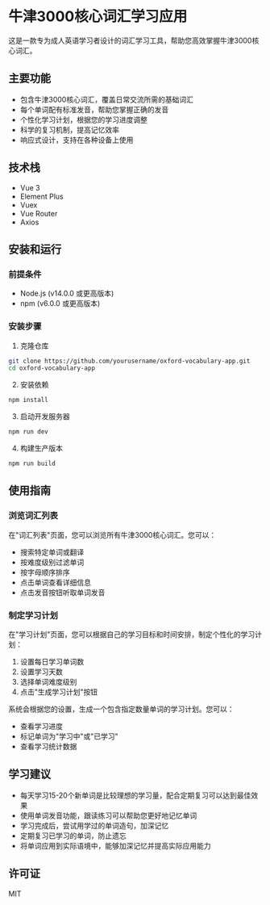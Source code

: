 # 牛津3000核心词汇学习应用

这是一款专为成人英语学习者设计的词汇学习工具，帮助您高效掌握牛津3000核心词汇。

## 主要功能

- 包含牛津3000核心词汇，覆盖日常交流所需的基础词汇
- 每个单词配有标准发音，帮助您掌握正确的发音
- 个性化学习计划，根据您的学习进度调整
- 科学的复习机制，提高记忆效率
- 响应式设计，支持在各种设备上使用

## 技术栈

- Vue 3
- Element Plus
- Vuex
- Vue Router
- Axios

## 安装和运行

### 前提条件

- Node.js (v14.0.0 或更高版本)
- npm (v6.0.0 或更高版本)

### 安装步骤

1. 克隆仓库

```bash
git clone https://github.com/yourusername/oxford-vocabulary-app.git
cd oxford-vocabulary-app
```

2. 安装依赖

```bash
npm install
```

3. 启动开发服务器

```bash
npm run dev
```

4. 构建生产版本

```bash
npm run build
```

## 使用指南

### 浏览词汇列表

在"词汇列表"页面，您可以浏览所有牛津3000核心词汇。您可以：

- 搜索特定单词或翻译
- 按难度级别过滤单词
- 按字母顺序排序
- 点击单词查看详细信息
- 点击发音按钮听取单词发音

### 制定学习计划

在"学习计划"页面，您可以根据自己的学习目标和时间安排，制定个性化的学习计划：

1. 设置每日学习单词数
2. 设置学习天数
3. 选择单词难度级别
4. 点击"生成学习计划"按钮

系统会根据您的设置，生成一个包含指定数量单词的学习计划。您可以：

- 查看学习进度
- 标记单词为"学习中"或"已学习"
- 查看学习统计数据

## 学习建议

- 每天学习15-20个新单词是比较理想的学习量，配合定期复习可以达到最佳效果
- 使用单词发音功能，跟读练习可以帮助您更好地记忆单词
- 学习完成后，尝试用学过的单词造句，加深记忆
- 定期复习已学习的单词，防止遗忘
- 将单词应用到实际语境中，能够加深记忆并提高实际应用能力

## 许可证

MIT
